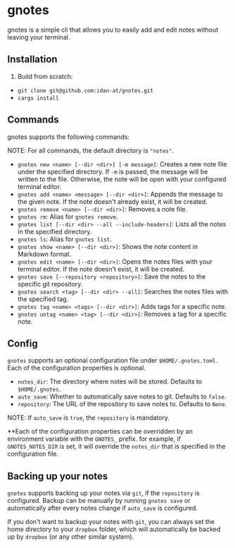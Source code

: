 # gnotes

gnotes is a simple cli that allows you to easily add and edit notes without leaving your terminal.

## Installation
1. Build from scratch:

- `git clone git@github.com:idan-at/gnotes.git`
- `cargo install`

## Commands

gnotes supports the following commands:

NOTE: For all commands, the default directory is `"notes"`.

- `gnotes new <name> [--dir <dir>] [-m message]`: Creates a new note file under the specified directory. If `-m` is passed, the message will be written to the file. Otherwise, the note will be open with your configured terminal editor.
- `gnotes add <name> <message> [--dir <dir>]`: Appends the message to the given note. If the note doesn't already exist, it will be created.
- `gnotes remove <name> [--dir <dir>]`: Removes a note file.
- `gnotes rm`: Alias for `gnotes remove`.
- `gnotes list [--dir <dir> --all --include-headers]`: Lists all the notes in the specified directory.
- `gnotes ls`: Alias for `gnotes list`.
- `gnotes show <name> [--dir <dir>]`: Shows the note content in Markdown format.
- `gnotes edit <name> [--dir <dir>]`: Opens the notes files with your terminal editor. If the note doesn't exist, it will be created.
- `gnotes save [--repository <repository>]`: Save the notes to the specific git repository.
- `gnotes search <tag> [--dir <dir> --all]`: Searches the notes files with the specified tag.
- `gnotes tag <name> <tags> [--dir <dir>]`: Adds tags for a specific note.
- `gnotes untag <name> <tag> [--dir <dir>]`: Removes a tag for a specific note.

## Config

`gnotes` supports an optional configuration file under `$HOME/.gnotes.toml`. Each of the configuration properties is optional.
- `notes_dir`: The directory where notes will be stored. Defaults to `$HOME/.gnotes`.
- `auto_save`: Whether to automatically save notes to git. Defaults to `false`.
- `repository`: The URL of the repository to save notes to. Defaults to `None`.

NOTE: If `auto_save` is `true`, the `repository` is mandatory.

**Each of the configuration properties can be overridden by an environment variable with the `GNOTES_` prefix. for example, if `GNOTES_NOTES_DIR` is set, it will override the `notes_dir` that is specified in the configuration file.

## Backing up your notes
`gnotes` supports backing up your notes via `git`, if the `repository` is configured.
Backup can be manually by running `gnotes save` or automatically after every notes change if `auto_save` is configured.

If you don't want to backup your notes with `git`, you can always set the home directory to your `dropbox` folder, which will automatically be backed up by `dropbox` (or any other similar system).

